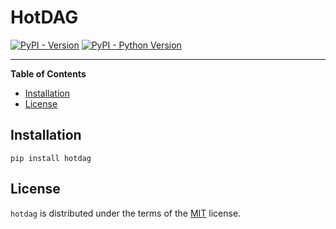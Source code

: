 # HotDAG

[![PyPI - Version](https://img.shields.io/pypi/v/hotdag.svg)](https://pypi.org/project/hotdag)
[![PyPI - Python Version](https://img.shields.io/pypi/pyversions/hotdag.svg)](https://pypi.org/project/hotdag)

-----

**Table of Contents**

- [Installation](#installation)
- [License](#license)

## Installation

```console
pip install hotdag
```

## License

`hotdag` is distributed under the terms of the [MIT](https://spdx.org/licenses/MIT.html) license.
